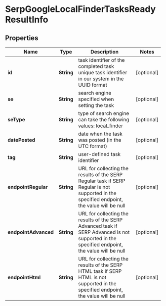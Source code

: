 

# SerpGoogleLocalFinderTasksReadyResultInfo


## Properties

| Name | Type | Description | Notes |
|------------ | ------------- | ------------- | -------------|
|**id** | **String** | task identifier of the completed task unique task identifier in our system in the UUID format |  [optional] |
|**se** | **String** | search engine specified when setting the task |  [optional] |
|**seType** | **String** | type of search engine can take the following values: local_finder |  [optional] |
|**datePosted** | **String** | date when the task was posted (in the UTC format) |  [optional] |
|**tag** | **String** | user-defined task identifier |  [optional] |
|**endpointRegular** | **String** | URL for collecting the results of the SERP Regular task if SERP Regular is not supported in the specified endpoint, the value will be null |  [optional] |
|**endpointAdvanced** | **String** | URL for collecting the results of the SERP Advanced task if SERP Advanced is not supported in the specified endpoint, the value will be null |  [optional] |
|**endpointHtml** | **String** | URL for collecting the results of the SERP HTML task if SERP HTML is not supported in the specified endpoint, the value will be null |  [optional] |



